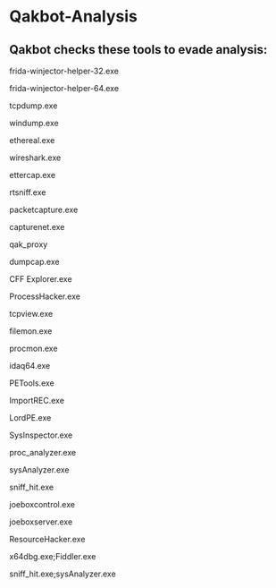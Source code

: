 # Qakbot-Analysis
## Qakbot checks these tools to evade analysis:

frida-winjector-helper-32.exe 

frida-winjector-helper-64.exe

tcpdump.exe 

windump.exe 

ethereal.exe 

wireshark.exe 

ettercap.exe 

rtsniff.exe 

packetcapture.exe 

capturenet.exe 

qak_proxy 

dumpcap.exe 

CFF Explorer.exe 

ProcessHacker.exe

tcpview.exe

filemon.exe

procmon.exe

idaq64.exe

PETools.exe

ImportREC.exe

LordPE.exe

SysInspector.exe

proc_analyzer.exe

sysAnalyzer.exe

sniff_hit.exe

joeboxcontrol.exe

joeboxserver.exe

ResourceHacker.exe

x64dbg.exe;Fiddler.exe

sniff_hit.exe;sysAnalyzer.exe
